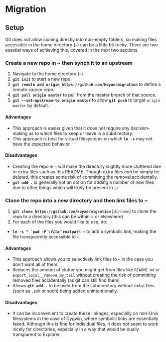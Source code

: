 # Migration

## Setup

Git does not allow cloning directly into non-empty folders, so making files accessible in the home directory (`~`) can be a little bit tricky. There are two essetial ways of achieving this, covered in the next two sections.

### Create a new repo in ~ then synch it to an upstream

1. Navigate to the home directory (`~`).
2. **`git init`** to start a new repo.
3. **`git remote add origin https://github.com/koyae/migration`** to define a remote source repo. 
4. **`git pull origin master`** to pull from the master branch of that source.
5. **`git --set-upstream-to origin master`** to allow **`git push`** to target `origin master` by default.

#### Advantages

* This approach is easier given that it does not require any decision-making as to which files to keep or leave in a subdirectory.
* This approach is best for virtual filesystems on which **`ln -s`** may not have the expected behavior.

#### Disadvantages

* Creating the repo in `~` will make the directory slightly more cluttered due to extra files such as this README. Though extra files *can* be simply be deleted, this creates some risk of committing the removal accidentally.
* **`git add .`** is generally not an option for adding a number of new files due to other things which will likely be present in `~/`
 
### Clone the repo into a new directory and then link files to ~

1. **`git clone https://github.com/koyae/migration`** [*`dirname`*] to clone the repo to a directory (this can be within ~ or elsewhere)
2. For each of the files you would like to use, do:
  * **``ln -s " `pwd -P`\``*`file`*`"` `realpath ~`** to add a symbolic link, making the file transparently accessible to `~`

#### Advantages

* This approach allows you to selectively link files to `~` in the case you don't want all of them. 
* Reduces the amount of clutter you might get from files like `README.md` or `export_local__remove_my_tail` without creating the risk of committing removed files accidentally (as git can still find them)
* Allows **`git add .`** to be used from the subdirectory without extra files (such as `.ssh` or such) being added unintentionally.

#### Disadvantages

* It can be inconvenient to create these linkages, especially on non-Unix filesystems in the case of Cygwin, where symbolic links are essentially faked. Although this is fine for individual files, it does not seem to work nicely for directories, especially in a way that would be dually transparent to Explorer.

